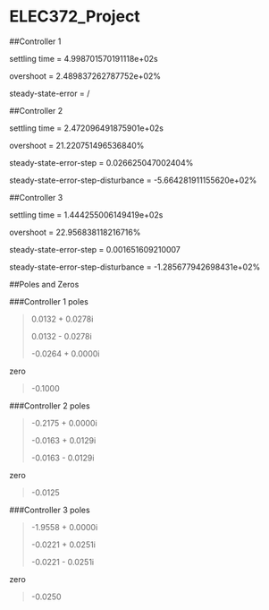 # ELEC372_Project

##Controller 1

settling time = 4.998701570191118e+02s

overshoot = 2.489837262787752e+02%

steady-state-error = /

##Controller 2

settling time = 2.472096491875901e+02s

overshoot = 21.220751496536840%

steady-state-error-step = 0.026625047002404%

steady-state-error-step-disturbance = -5.664281911155620e+02%


##Controller 3

settling time = 1.444255006149419e+02s

overshoot = 22.956838118216716%

steady-state-error-step = 0.001651609210007

steady-state-error-step-disturbance = -1.285677942698431e+02%

##Poles and Zeros

###Controller 1
poles

>   0.0132 + 0.0278i
>   
>   0.0132 - 0.0278i
>   
>  -0.0264 + 0.0000i

zero

>   -0.1000

###Controller 2
poles

>  -0.2175 + 0.0000i
>  
>  -0.0163 + 0.0129i
>  
>  -0.0163 - 0.0129i

zero

>   -0.0125

###Controller 3
poles

>  -1.9558 + 0.0000i
>  
>  -0.0221 + 0.0251i
>  
>  -0.0221 - 0.0251i

zero

>   -0.0250
